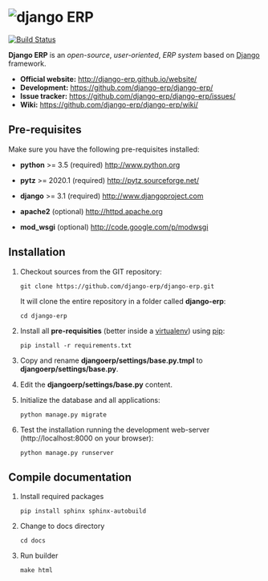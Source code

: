 ![django ERP](http://django-erp.github.io/website/static/logo.png "django ERP")
===============================================================================

[![Build Status](https://travis-ci.org/django-erp/django-erp.svg?branch=develop)](https://travis-ci.org/django-erp/django-erp)

**Django ERP** is an _open-source_, _user-oriented_, *ERP system* based on [Django](http://www.djangoproject.com) framework.

 * **Official website:** http://django-erp.github.io/website/
 * **Development:** https://github.com/django-erp/django-erp/
 * **Issue tracker:** https://github.com/django-erp/django-erp/issues/
 * **Wiki:** https://github.com/django-erp/django-erp/wiki/

Pre-requisites
--------------

Make sure you have the following pre-requisites installed:

 * **python** >= 3.5 (required)
   http://www.python.org

 * **pytz** >= 2020.1 (required)
   http://pytz.sourceforge.net/

 * **django** >= 3.1 (required)
   http://www.djangoproject.com

 * **apache2** (optional)
   http://httpd.apache.org

 * **mod_wsgi** (optional)
   http://code.google.com/p/modwsgi

Installation
------------

1. Checkout sources from the GIT repository:

    `git clone https://github.com/django-erp/django-erp.git`

   It will clone the entire repository in a folder called **django-erp**:

    `cd django-erp`

2. Install all **pre-requisities** (better inside a [virtualenv]) using [pip]:

    `pip install -r requirements.txt`

3. Copy and rename **djangoerp/settings/base.py.tmpl** to  **djangoerp/settings/base.py**.

4. Edit the **djangoerp/settings/base.py** content.

5. Initialize the database and all applications:

    `python manage.py migrate`

6. Test the installation running the development web-server (http://localhost:8000 on your browser):

    `python manage.py runserver`

[virtualenv]: http://www.virtualenv.org/en/latest/
[pip]: http://www.pip-installer.org/en/latest/


Compile documentation
----------------------

1. Install required packages

    `pip install sphinx sphinx-autobuild`

2. Change to docs directory

    `cd docs`

3. Run builder

    `make html`

